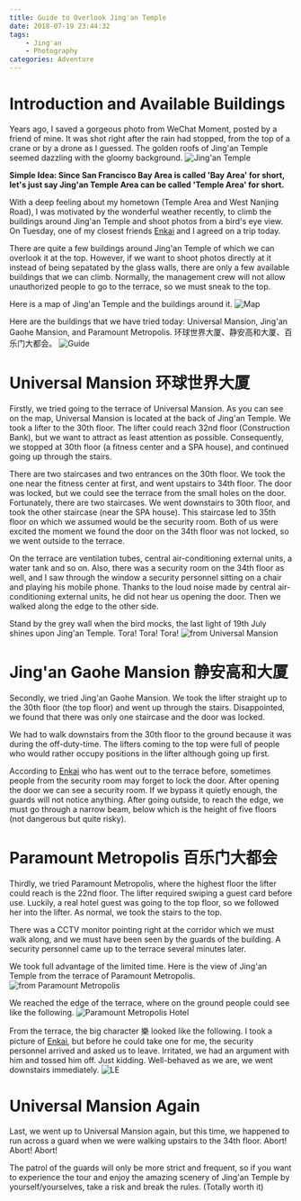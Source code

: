 ```yaml
---
title: Guide to Overlook Jing'an Temple
date: 2018-07-19 23:44:32
tags:
	- Jing'an
	- Photography
categories: Adventure
---
```


# Introduction and Available Buildings

Years ago, I saved a gorgeous photo from WeChat Moment, posted by a friend of mine. It was shot right after the rain had stopped, from the top of a crane or by a drone as I guessed. The golden roofs of Jing'an Temple seemed dazzling with the gloomy background. 
![Jing'an Temple](/images/jing-an-temple/jing-an-temple.jpg)

<!-- more -->

**Simple Idea: Since San Francisco Bay Area is called 'Bay Area' for short, let's just say Jing'an Temple Area can be called 'Temple Area' for short.**

With a deep feeling about my hometown (Temple Area and West Nanjing Road), I was motivated by the wonderful weather recently, to climb the buildings around Jing'an Temple and shoot photos from a bird's eye view. On Tuesday, one of my closest friends [Enkai](https://enkaiji.com) and I agreed on a trip today. 

There are quite a few buildings around Jing'an Temple of which we can overlook it at the top. However, if we want to shoot photos directly at it instead of being sepatated by the glass walls, there are only a few available buildings that we can climb. Normally, the management crew will not allow unauthorized people to go to the terrace, so we must sneak to the top. 

Here is a map of Jing'an Temple and the buildings around it. 
![Map](/images/jing-an-temple/map.jpg)

Here are the buildings that we have tried today: Universal Mansion, Jing'an Gaohe Mansion, and Paramount Metropolis. 环球世界大厦、静安高和大厦、百乐门大都会。
![Guide](/images/jing-an-temple/guide.jpg)

# Universal Mansion 环球世界大厦
Firstly, we tried going to the terrace of Universal Mansion. As you can see on the map, Universal Mansion is located at the back of Jing'an Temple. We took a lifter to the 30th floor. The lifter could reach 32nd floor (Construction Bank), but we want to attract as least attention as possible. Consequently, we stopped at 30th floor (a fitness center and a SPA house), and continued going up through the stairs. 

There are two staircases and two entrances on the 30th floor. We took the one near the fitness center at first, and went upstairs to 34th floor. The door was locked, but we could see the terrace from the small holes on the door. Fortunately, there are two staircases. We went downstairs to 30th floor, and took the other staircase (near the SPA house). This staircase led to 35th floor on which we assumed would be the security room. Both of us were excited the moment we found the door on the 34th floor was not locked, so we went outside to the terrace. 

On the terrace are ventilation tubes, central air-conditioning external units, a water tank and so on. Also, there was a security room on the 34th floor as well, and I saw through the window a security personnel sitting on a chair and playing his mobile phone. Thanks to the loud noise made by central air-conditioning external units, he did not hear us opening the door. Then we walked along the edge to the other side. 

Stand by the grey wall when the bird mocks, the last light of 19th July shines upon Jing'an Temple. Tora! Tora! Tora!
![from Universal Mansion](/images/jing-an-temple/universal-mansion.jpg)

# Jing'an Gaohe Mansion 静安高和大厦
Secondly, we tried Jing'an Gaohe Mansion. We took the lifter straight up to the 30th floor (the top floor) and went up through the stairs. Disappointed, we found that there was only one staircase and the door was locked. 

We had to walk downstairs from the 30th floor to the ground because it was during the off-duty-time. The lifters coming to the top were full of people who would rather occupy positions in the lifter although going up first. 

According to [Enkai](https://enkaiji.com) who has went out to the terrace before, sometimes people from the security room may forget to lock the door. After opening the door we can see a security room. If we bypass it quietly enough, the guards will not notice anything. After going outside, to reach the edge, we must go through a narrow beam, below which is the height of five floors (not dangerous but quite risky). 

# Paramount Metropolis 百乐门大都会
Thirdly, we tried Paramount Metropolis, where the highest floor the lifter could reach is the 22nd floor. The lifter required swiping a guest card before use. Luckily, a real hotel guest was going to the top floor, so we followed her into the lifter. As normal, we took the stairs to the top. 

There was a CCTV monitor pointing right at the corridor which we must walk along, and we must have been seen by the guards of the building. A security personnel came up to the terrace several minutes later. 

We took full advantage of the limited time. Here is the view of Jing'an Temple from the terrace of Paramount Metropolis. 
![from Paramount Metropolis](/images/jing-an-temple/paramount-metropolis.jpg)

We reached the edge of the terrace, where on the ground people could see like the following. 
![Paramount Metropolis Hotel](/images/jing-an-temple/le-down.jpg)

From the terrace, the big character 樂 looked like the following. I took a picture of [Enkai](https://enkaiji.com), but before he could take one for me, the security personnel arrived and asked us to leave. Irritated, we had an argument with him and tossed him off. Just kidding. Well-behaved as we are, we went downstairs immediately. 
![LE](/images/jing-an-temple/le-up.jpg)

# Universal Mansion Again
Last, we went up to Universal Mansion again, but this time, we happened to run across a guard when we were walking upstairs to the 34th floor. Abort! Abort! Abort! 

The patrol of the guards will only be more strict and frequent, so if you want to experience the tour and enjoy the amazing scenery of Jing'an Temple by yourself/yourselves, take a risk and break the rules. (Totally worth it)